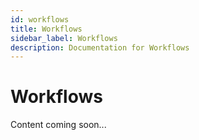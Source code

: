 ```yaml
---
id: workflows
title: Workflows
sidebar_label: Workflows
description: Documentation for Workflows
---
```


# Workflows

Content coming soon...
